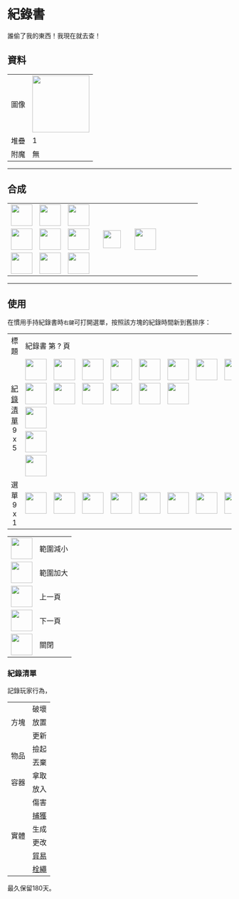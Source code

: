 # 紀錄書
誰偷了我的東西！我現在就去查！

## 資料
<table>
    <tr><td align="end">圖像</td><td><img src="https://i.imgur.com/UyNV7cG.png" width="128"/></td></tr>
    <tr><td align="end">堆疊</td><td>1</td></tr>
    <tr><td align="end">附魔</td><td>無</td></tr>
</table>

---

## 合成
<table>
    <tr><td><img src="https://i.imgur.com/wl43BjZ.png" width="48"/></td><td><img src="https://i.imgur.com/W9Ce5PI.png" width="48"/></td><td><img src="https://i.imgur.com/wl43BjZ.png" width="48"/></td><td colspan="3"></td></tr>
    <tr><td><img src="https://i.imgur.com/W9Ce5PI.png" width="48"/></td><td><img src="https://i.imgur.com/AeLjor8.png" width="48"/></td><td><img src="https://i.imgur.com/W9Ce5PI.png" width="48"/></td><td width="70" align="center"><img src="https://i.imgur.com/VE0KqIE.png" width="40"/></td><td><img src="https://i.imgur.com/UyNV7cG.png" width="48"/></td><td width="70"></td></tr>
    <tr><td><img src="https://i.imgur.com/wl43BjZ.png" width="48"/></td><td><img src="https://i.imgur.com/W9Ce5PI.png" width="48"/></td><td><img src="https://i.imgur.com/wl43BjZ.png" width="48"/></td><td colspan="3"></td></tr>
</table>

---

## 使用
在慣用手持紀錄書時`右鍵`可打開選單，按照該方塊的紀錄時間新到舊排序：

<table>
    <tr><td align="center">標題</td><td colspan="9">紀錄書 第 ? 頁</td></tr>
    <tr><td rowspan="5" align="center"><a href="#紀錄清單">紀錄清單</a><br/>9 x 5</td><td><img src="https://i.imgur.com/LrIALaD.png" width="48"/></td><td><img src="https://i.imgur.com/P8HjRL0.png" width="48"/></td><td><img src="https://i.imgur.com/jKBMHfE.png" width="48"/></td><td><img src="https://i.imgur.com/P8HjRL0.png" width="48"/></td><td><img src="https://i.imgur.com/P8HjRL0.png" width="48"/></td><td><img src="https://i.imgur.com/jKBMHfE.png" width="48"/></td><td><img src="https://i.imgur.com/P8HjRL0.png" width="48"/></td><td><img src="https://i.imgur.com/LrIALaD.png" width="48"/></td><td><img src="https://i.imgur.com/LrIALaD.png" width="48"/></td></tr>
    <tr><td><img src="https://i.imgur.com/LrIALaD.png" width="48"/></td><td><img src="https://i.imgur.com/jKBMHfE.png" width="48"/></td><td><img src="https://i.imgur.com/jKBMHfE.png" width="48"/></td><td><img src="https://i.imgur.com/jKBMHfE.png" width="48"/></td><td><img src="https://i.imgur.com/LrIALaD.png" width="48"/></td><td><img src="https://i.imgur.com/LrIALaD.png" width="48"/></td><td></td><td></td><td></td></tr>
    <tr><td><img src="https://i.imgur.com/wl43BjZ.png" width="48"/></td><td></td><td></td><td></td><td></td><td></td><td></td><td></td><td></td></tr>
    <tr><td><img src="https://i.imgur.com/wl43BjZ.png" width="48"/></td><td></td><td></td><td></td><td></td><td></td><td></td><td></td><td></td></tr>
    <tr><td><img src="https://i.imgur.com/wl43BjZ.png" width="48"/></td><td></td><td></td><td></td><td></td><td></td><td></td><td></td><td></td></tr>
    <tr><td align="center">選單<br/>9 x 1</td><td><img src="https://i.imgur.com/pPb7Mvj.png" width="48"/></td><td><img src="https://i.imgur.com/7ajRlAF.png" width="48"/></td><td><img src="https://i.imgur.com/wl43BjZ.png" width="48"/></td><td><img src="https://i.imgur.com/wl43BjZ.png" width="48"/></td><td><img src="https://i.imgur.com/SiqPzjW.png" width="48"/></td><td><img src="https://i.imgur.com/n4ZOA7e.png" width="48"/></td><td><img src="https://i.imgur.com/wl43BjZ.png" width="48"/></td><td><img src="https://i.imgur.com/wl43BjZ.png" width="48"/></td><td><img src="https://i.imgur.com/sAwvuIi.png" width="48"/></td></tr>
</table>

<table>
    <tr><td align="center"><img src="https://i.imgur.com/pPb7Mvj.png" width="48"/></td><td>範圍減小</td></tr>
    <tr><td align="center"><img src="https://i.imgur.com/7ajRlAF.png" width="48"/></td><td>範圍加大</td></tr>
    <tr><td align="center"><img src="https://i.imgur.com/SiqPzjW.png" width="48"/></td><td>上一頁</td></tr>
    <tr><td align="center"><img src="https://i.imgur.com/n4ZOA7e.png" width="48"/></td><td>下一頁</td></tr>
    <tr><td align="center"><img src="https://i.imgur.com/sAwvuIi.png" width="48"/></td><td>關閉</td></tr>
</table>

### 紀錄清單
記錄玩家行為，

<table>
    <tr>
        <td align="center" rowspan="3">方塊</td>
        <td align="center">破壞</td>
    </tr>
    <tr>
        <td align="center">放置</td>
    </tr>
    <tr>
        <td align="center">更新</td>
    </tr>
    <tr>
        <td align="center" rowspan="2">物品</td>
        <td align="center">撿起</td>
    </tr>
    <tr>
        <td align="center">丟棄</td>
    </tr>
    <tr>
        <td align="center" rowspan="2">容器</td>
        <td align="center">拿取</td>
    </tr>
    <tr>
        <td align="center">放入</td>
    </tr>
    <tr>
        <td align="center" rowspan="6">實體</td>
        <td align="center">傷害</td>
    </tr>
    <tr>
        <td align="center"><a href="rope.md">捕獲</a></td>
    </tr>
    <tr>
        <td align="center">生成</td>
    </tr>
    <tr>
        <td align="center">更改</td>
    </tr>
    <tr>
        <td align="center"><a href="https://minecraft.fandom.com/zh/wiki/村民#交易">貿易</a></td>
    </tr>
    <tr>
        <td align="center"><a href="https://minecraft.fandom.com/zh/wiki/栓繩">栓繩</a></td>
    </tr>
</table>

最久保留180天。